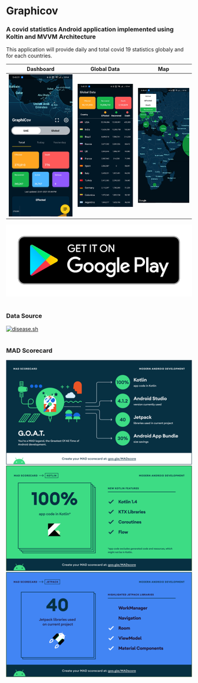 # Graphicov
### A covid statistics Android application implemented using Koltin and MVVM Architecture

This application will provide daily and total covid 19 statistics globaly and for each countries.


Dashboard             |  Global Data        |  Map
:-------------------------:|:-------------------------:|:-------------------------:
![](dashboard.jpg)  |  ![](global_data.jpg)           | ![](map.jpg)




[![Play Store Link](google-play-badge.png)](https://play.google.com/store/apps/details?id=com.appat.graphicov)<br/><br/>


### Data Source
[![disease.sh](https://raw.githubusercontent.com/disease-sh/API/master/public/assets/img/logo.png)](https://disease.sh/docs/)<br/><br/>

### MAD Scorecard  
[![Mad Score](MadScore/summary.png)](https://madscorecard.withgoogle.com/scorecards/2942804448/)
[![Mad Score](MadScore/kotlin.png)](https://madscorecard.withgoogle.com/scorecards/2942804448/)
[![Mad Score](MadScore/jetpack.png)](https://madscorecard.withgoogle.com/scorecards/2942804448/)
